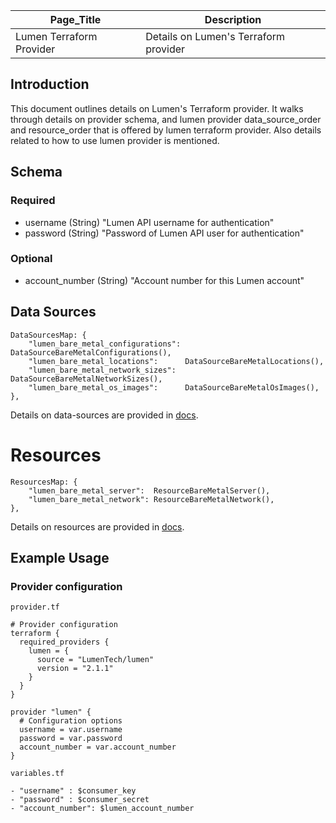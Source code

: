 | Page_Title               | Description                           |
|--------------------------|---------------------------------------|
| Lumen Terraform Provider | Details on Lumen's Terraform provider |

## Introduction
This document outlines details on Lumen's Terraform provider. It walks through details on provider schema, and lumen provider data_source_order and resource_order that is offered by lumen terraform provider. Also details related to how to use lumen provider is mentioned.

## Schema

### Required
- username (String) "Lumen API username for authentication"
- password (String) "Password of Lumen API user for authentication"

### Optional
- account_number (String) "Account number for this Lumen account"

## Data Sources
```golang
DataSourcesMap: {
    "lumen_bare_metal_configurations": DataSourceBareMetalConfigurations(),
    "lumen_bare_metal_locations":      DataSourceBareMetalLocations(),
    "lumen_bare_metal_network_sizes":  DataSourceBareMetalNetworkSizes(),
    "lumen_bare_metal_os_images":      DataSourceBareMetalOsImages(),
},
```
Details on data-sources are provided in [docs](../data-sources).

# Resources
```golang
ResourcesMap: {
    "lumen_bare_metal_server":  ResourceBareMetalServer(), 
    "lumen_bare_metal_network": ResourceBareMetalNetwork(),
},
```
Details on resources are provided in [docs](../resources).

## Example Usage

### Provider configuration
`provider.tf`
```hcl
# Provider configuration
terraform {
  required_providers {
    lumen = {
      source = "LumenTech/lumen"
      version = "2.1.1"
    }
  }
}

provider "lumen" {
  # Configuration options
  username = var.username
  password = var.password
  account_number = var.account_number
}
```

`variables.tf`
```hcl
- "username" : $consumer_key
- "password" : $consumer_secret
- "account_number": $lumen_account_number
```
